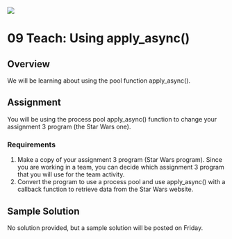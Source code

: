 ![](../../banner.png)

# 09 Teach: Using apply_async()

## Overview

We will be learning about using the pool function apply_async().

## Assignment

You will be using the process pool apply_async() function to change your assignment 3 program (the Star Wars one).

### Requirements

1. Make a copy of your assignment 3 program (Star Wars program).  Since you are working in a team, you can decide which assignment 3 program that you will use for the team activity.
2. Convert the program to use a process pool and use apply_async() with a callback function to retrieve data from the Star Wars website.

## Sample Solution

No solution provided, but a sample solution will be posted on Friday.


